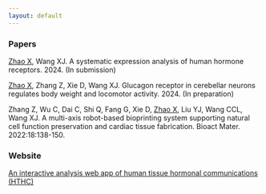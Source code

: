```yaml
---
layout: default
---
```


### Papers

<u>Zhao X</u>, Wang XJ. A systematic expression analysis of human hormone receptors. 2024. (In submission) <br>

<u>Zhao X</u>, Zhang Z, Xie D, Wang XJ. Glucagon receptor in cerebellar neurons regulates body weight and locomotor activity. 2024. (In preparation) <br>

Zhang Z, Wu C, Dai C, Shi Q, Fang G, Xie D, <u>Zhao X</u>, Liu YJ, Wang CCL, Wang XJ. A multi-axis robot-based bioprinting system supporting natural cell function preservation and cardiac tissue fabrication. Bioact Mater. 2022:18:138-150. <br>

### Website

[<u>An interactive analysis web app of human tissue hormonal communications (HTHC)</u>](https://hthc-123456789.shinyapps.io/HTHC/)
